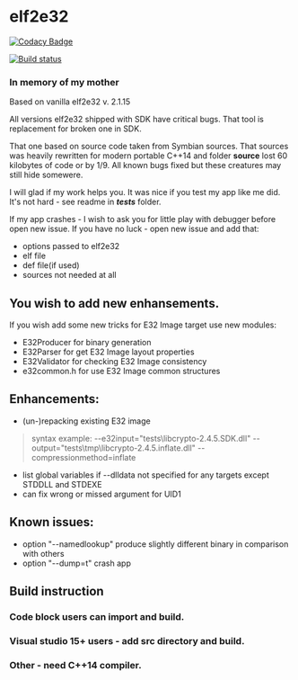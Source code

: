 
# elf2e32

[![Codacy Badge](https://api.codacy.com/project/badge/Grade/175e7535c4af4c9eae9fc4280bed88a3)](https://www.codacy.com/app/fedor4ever/elf2e32?utm_source=github.com&amp;utm_medium=referral&amp;utm_content=fedor4ever/elf2e32&amp;utm_campaign=Badge_Grade)

[![Build status](https://ci.appveyor.com/api/projects/status/ppmv7ly8d505h9vt?svg=true)](https://ci.appveyor.com/project/fedor4ever/elf2e32)

### In memory of my mother

Based on vanilla elf2e32 v. 2.1.15

All versions elf2e32 shipped with SDK have critical bugs. That tool is replacement for broken one in SDK.

That one based on source code taken from Symbian sources. That sources was heavily rewritten for modern portable C++14 and folder **source** lost 60 kilobytes of code or by 1/9. All known bugs fixed but these creatures may still hide somewere.

I will glad if my work helps you. It was nice if you test my app like me did. It's not hard - see readme in ***tests*** folder.

If my app crashes - I wish to ask you for little play with debugger before open new issue. If you have no luck - open new issue and add that:
 - options passed to elf2e32
 - elf file
 - def file(if used)
 - sources not needed at all

## You wish to add new enhansements.
If you wish add some new tricks for E32 Image target use new modules:
 - E32Producer for binary generation
 - E32Parser for get E32 Image layout properties
 - E32Validator for checking E32 Image consistency
 - e32common.h for use E32 Image common structures

## Enhancements:
 - (un-)repacking existing E32 image
> syntax example: --e32input="tests\libcrypto-2.4.5.SDK.dll" --output="tests\tmp\libcrypto-2.4.5.inflate.dll" --compressionmethod=inflate
 - list global variables if --dlldata not specified for any targets except STDDLL and STDEXE
 - can fix wrong or missed argument for UID1

## Known issues:
 - option "--namedlookup" produce slightly different binary in comparison with others
 - option "--dump=t" crash app

## Build instruction
### Code block users can import and build.
### Visual studio 15+ users - add src directory and build.
### Other - need C++14 compiler.
